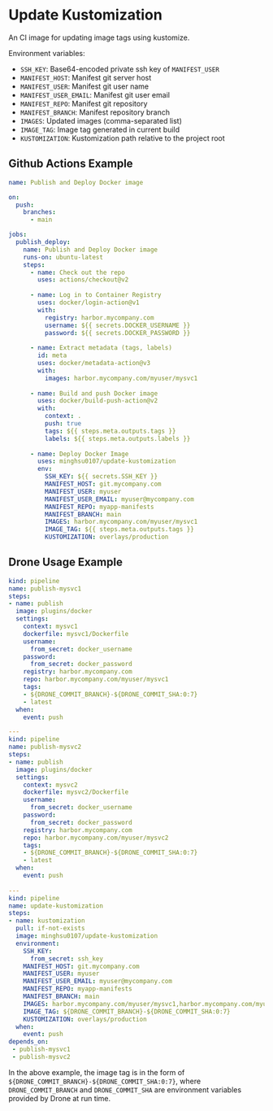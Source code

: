 # Update Kustomization
An CI image for updating image tags using kustomize.

Environment variables:
- `SSH_KEY`: Base64-encoded private ssh key of `MANIFEST_USER`
- `MANIFEST_HOST`: Manifest git server host
- `MANIFEST_USER`: Manifest git user name
- `MANIFEST_USER_EMAIL`: Manifest git user email
- `MANIFEST_REPO`: Manifest git repository
- `MANIFEST_BRANCH`: Manifest repository branch
- `IMAGES`: Updated images (comma-separated list)
- `IMAGE_TAG`: Image tag generated in current build
- `KUSTOMIZATION`: Kustomization path relative to the project root
## Github Actions Example
```yaml
name: Publish and Deploy Docker image

on:
  push:
    branches:
      - main

jobs:
  publish_deploy:
    name: Publish and Deploy Docker image
    runs-on: ubuntu-latest
    steps:
      - name: Check out the repo
        uses: actions/checkout@v2
      
      - name: Log in to Container Registry
        uses: docker/login-action@v1
        with:
          registry: harbor.mycompany.com
          username: ${{ secrets.DOCKER_USERNAME }}
          password: ${{ secrets.DOCKER_PASSWORD }}
      
      - name: Extract metadata (tags, labels)
        id: meta
        uses: docker/metadata-action@v3
        with:
          images: harbor.mycompany.com/myuser/mysvc1
          
      - name: Build and push Docker image
        uses: docker/build-push-action@v2
        with:
          context: .
          push: true
          tags: ${{ steps.meta.outputs.tags }}
          labels: ${{ steps.meta.outputs.labels }}
          
      - name: Deploy Docker Image
        uses: minghsu0107/update-kustomization
        env:
          SSH_KEY: ${{ secrets.SSH_KEY }}
          MANIFEST_HOST: git.mycompany.com
          MANIFEST_USER: myuser
          MANIFEST_USER_EMAIL: myuser@mycompany.com
          MANIFEST_REPO: myapp-manifests
          MANIFEST_BRANCH: main
          IMAGES: harbor.mycompany.com/myuser/mysvc1
          IMAGE_TAG: ${{ steps.meta.outputs.tags }}
          KUSTOMIZATION: overlays/production
```
## Drone Usage Example
```yaml
kind: pipeline
name: publish-mysvc1
steps:
- name: publish
  image: plugins/docker
  settings:
    context: mysvc1
    dockerfile: mysvc1/Dockerfile
    username:
      from_secret: docker_username
    password:
      from_secret: docker_password
    registry: harbor.mycompany.com
    repo: harbor.mycompany.com/myuser/mysvc1
    tags:
    - ${DRONE_COMMIT_BRANCH}-${DRONE_COMMIT_SHA:0:7}
    - latest
  when:
    event: push

---
kind: pipeline
name: publish-mysvc2
steps:
- name: publish
  image: plugins/docker
  settings:
    context: mysvc2
    dockerfile: mysvc2/Dockerfile
    username:
      from_secret: docker_username
    password:
      from_secret: docker_password
    registry: harbor.mycompany.com
    repo: harbor.mycompany.com/myuser/mysvc2
    tags:
    - ${DRONE_COMMIT_BRANCH}-${DRONE_COMMIT_SHA:0:7}
    - latest
  when:
    event: push
    
---
kind: pipeline
name: update-kustomization
steps:
- name: kustomization
  pull: if-not-exists
  image: minghsu0107/update-kustomization
  environment:
    SSH_KEY:
      from_secret: ssh_key
    MANIFEST_HOST: git.mycompany.com
    MANIFEST_USER: myuser
    MANIFEST_USER_EMAIL: myuser@mycompany.com
    MANIFEST_REPO: myapp-manifests
    MANIFEST_BRANCH: main
    IMAGES: harbor.mycompany.com/myuser/mysvc1,harbor.mycompany.com/myuser/mysvc2
    IMAGE_TAG: ${DRONE_COMMIT_BRANCH}-${DRONE_COMMIT_SHA:0:7}
    KUSTOMIZATION: overlays/production
  when:
    event: push
depends_on:
 - publish-mysvc1
 - publish-mysvc2
```
In the above example, the image tag is in the form of `${DRONE_COMMIT_BRANCH}-${DRONE_COMMIT_SHA:0:7}`, where `DRONE_COMMIT_BRANCH` and `DRONE_COMMIT_SHA` are environment variables provided by Drone at run time. 
